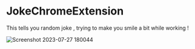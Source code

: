 # JokeChromeExtension
This tells you random joke , trying to make you smile a bit while working !

![Screenshot 2023-07-27 180044](https://github.com/chandradeepkumar16/JokeChromeExtension/assets/62211734/0d071f49-716c-4ace-8436-d10e69728bba)
